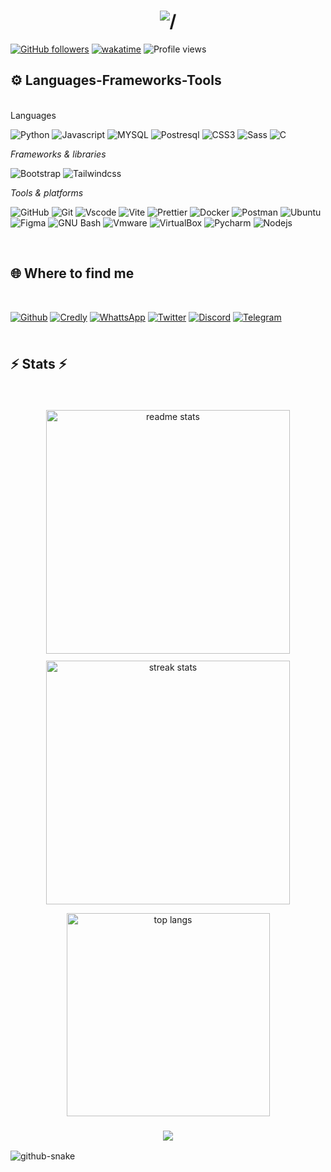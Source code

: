 <!-- Profile README for irumvag -->

<h1 align="center">
    <img src="https://readme-typing-svg.herokuapp.com/?font=Righteous&size=35&center=true&vCenter=true&width=500&height=70&duration=4000&lines=Hi+there+👋🏾,;+I'm+Patrick+:+),;+BSc+Computer+Engineering;+University+of+Rwanda,;+Cybersecurity+Enthusiast•);+Software+Developer•);+" alt="/" />
</h1>

[![GitHub followers](https://img.shields.io/github/followers/specialbrocoli?style=social)](https://github.com/irumvag)
[![wakatime](https://wakatime.com/badge/user/208589f4-a926-45fc-91f5-b7089469382a.svg)](https://wakatime.com/@208589f4-a926-45fc-91f5-b7089469382a)
![Profile views](https://komarev.com/ghpvc/?username=irumvag&color=blueviolet)
## ⚙ **Languages-Frameworks-Tools**

<br />
Languages

<!-- Languages -->

![Python](https://img.shields.io/badge/Python-3776AB?logo=python&labelColor=181717) ![Javascript](https://img.shields.io/badge/Javascript_es6+-F7DF1E?logo=javascript&color=181717) ![MYSQL](https://img.shields.io/badge/Mysql-4479A1?logo=mysql&labelColor=181717) ![Postresql](https://img.shields.io/badge/PostgreSQL-4169E1?logo=postgresql&labelColor=181717) ![CSS3](https://img.shields.io/badge/CSS3-663399?logo=css) ![Sass](https://img.shields.io/badge/SaaS-CC6699?logo=sass&labelColor=181717) ![C](https://img.shields.io/badge/-A8B9CC?logo=c&color=181717)

_Frameworks & libraries_

<!-- Frameworks & libraries -->

![Bootstrap](https://img.shields.io/badge/Bootstrap-7952B3?logo=bootstrap&labelColor=181717) ![Tailwindcss](https://img.shields.io/badge/Tailwindcss-06B6D4?logo=tailwindcss&labelColor=181717) 


<!-- Tools -->

_Tools & platforms_

![GitHub](https://img.shields.io/badge/GitHub-181717?logo=github) ![Git](https://img.shields.io/badge/Git-F05032?logo=git&labelColor=181717) ![Vscode](https://img.shields.io/badge/Vscode-2F80ED)  ![Vite](https://img.shields.io/badge/Vite-646CFF?logo=vite&labelColor=181717) ![Prettier](https://img.shields.io/badge/Prettier-F7B93E?logo=prettier&labelColor=181717) ![Docker](https://img.shields.io/badge/Docker-2496ED?logo=docker&labelColor=181717) ![Postman](https://img.shields.io/badge/Postman-FF6C37?logo=postman&labelColor=181717) ![Ubuntu](https://img.shields.io/badge/Ubuntu-E95420?logo=ubuntu&labelColor=181717) ![Figma](https://img.shields.io/badge/Figma-F24E1E?logo=figma&labelColor=181717) ![GNU Bash](https://img.shields.io/badge/GNU_Bash-4EAA25?logo=gnubash&labelColor=181717) ![Vmware](https://img.shields.io/badge/Vmware-607078?logo=vmware&labelColor=181717) ![VirtualBox](https://img.shields.io/badge/Virtual_box-2F61B4?logo=virtualbox) ![Pycharm](https://img.shields.io/badge/Pycharm-000000?logo=pycharm) ![Nodejs](https://img.shields.io/badge/Nodejs-5FA04E?logo=nodedotjs&labelColor=181717)

<br />

<!-- Find me around the web -->

## 🌐 **Where to find me**

<br />

[![Github](https://img.shields.io/badge/Github-181717?logo=github)](https://github.com/irumvag/) [![Credly](https://img.shields.io/badge/Credly-FF6B00?logo=credly&labelColor=181717)](https://www.credly.com/users/webmaster) [![WhattsApp](https://img.shields.io/badge/LinkedIn-0a66c2?style=flat)](https://www.linkedin.com/in/clarence-webmaster/) [![Twitter](https://img.shields.io/badge/Twitter-000?logo=x)](https://x.com/silentwandarer) [![Discord](https://img.shields.io/badge/Dicord-5865F2?logo=discord&labelColor=181717)]() [![Telegram](https://img.shields.io/badge/Telegram-26A5E4?logo=telegram&labelColor=181717)](https://t.me/irumvag)


<!-- ********===Gh profile summary********=== -->

<h2 style="margin: 2.5em 0;">⚡ Stats ⚡</h2>

<div align=center style="display: flex; flex-wrap:wrap; align-items: center; justify-content: center; gap: 0.8em;">


<!-- GitHub stats -->

  <img width=390 src="https://github-readme-stats-salesp07.vercel.app/api?username=PAZZO123&count_private=true&show_icons=true&theme=react&rank_icon=github&border_radius=10" alt="readme stats" align="center"/>

<!-- GitHub streaks -->

  <img width=390 src="https://github-readme-streak-stats-salesp07.vercel.app/?user=irumvag&count_private=true&theme=react&border_radius=10" alt="streak stats" align="center"/>
</div>

  <!-- Most used languages -->


  <div align='center' style='margin-top: 1em;'><img width=325 align="center" src="https://github-readme-stats-salesp07.vercel.app/api/top-langs/?username=irumvag&hide=HTML&langs_count=8&layout=compact&theme=react&border_radius=10&size_weiGitHubt=0.5&count_weight=0.5&exclude_repo=github-readme-stats" alt="top langs" /></div>


<!-- Typewritter-2 -->
<h3 align="center">
    <img src="https://readme-typing-svg.herokuapp.com/?font=Righteous&size=25&center=true&vCenter=true&width=500&height=70&duration=4000&lines=Thanks+for+visiting!+✌️;+Shoot+me+a+message+on+Linkedin!;I'm+always+down+to+collab+:)">
</h3>

<!-- contribution graph snake animation -->
<picture>
  <source media="(prefers-color-scheme: dark)" srcset="https://raw.githubusercontent.com/PAZZO123/PAZZO123/output/github-snake-dark.svg" />

  <source media="(prefers-color-scheme: light)" srcset="https://raw.githubusercontent.com/PAZZO123/PAZZO123/output/github-snake.svg" />

  <img alt="github-snake" src="https://raw.githubusercontent.com/PAZZO123/PAZZO123/output/github-snake.svg" />
</picture>
